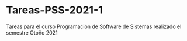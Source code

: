 # Tareas-PSS-2021-1
Tareas para el curso Programacion de Software de Sistemas realizado el semestre Otoño 2021
